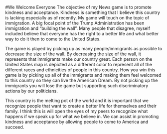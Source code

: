 #We Welcome Everyone
The objective of my News game is to promote kindness and acceptance. Kindness is something that I believe this country is lacking especially as of recently. My game will touch on the topic of immigration. A big focal point of the Trump Administration has been immigration and “building the wall”. Many people that disagree, myself included believe that everyone has the right to a better life and what better way to do it then to come to the United States. 

The game is played by picking up as many people/immigrants as possible to decrease the size of the wall. By decreasing the size of the wall, it represents that immigrants make our country great. Each person on the United States map is depicted as a different color to represent all of the different races and ethnicities of people in this country. How you win this game is by picking up all of the immigrants and making them feel welcomed to this country so they can live the American Dream. By not picking up the immigrants you will lose the game but supporting such discriminatory actions by our politicians. 

This country is the melting pot of the world and it is important that we recognize people that want to create a better life for themselves and their family. I think this is will open the eyes of my peers to recognize what happens if we speak up for what we believe in. We can assist in promoting kindness and acceptance by allowing people to come to America and succeed. 
